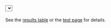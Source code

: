 # <select> Events across browser

See the [results table](http://rodneyrehm.github.com/select-events/) or the [test page](http://rodneyrehm.github.com/select-events/test.html) for details.